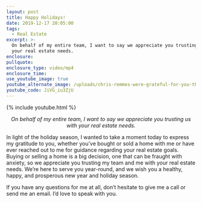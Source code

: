 ```yaml
---
layout: post
title: Happy Holidays!
date: 2019-12-17 20:05:00
tags:
  - Real Estate
excerpt: >-
  On behalf of my entire team, I want to say we appreciate you trusting us with
  your real estate needs.
enclosure:
pullquote:
enclosure_type: video/mp4
enclosure_time:
use_youtube_image: true
youtube_alternate_image: /uploads/chris-remmes-were-grateful-for-you-this-holiday-season-youtube.jpg
youtube_code: JiVG_iu3ZjU
---
```


{% include youtube.html %}

<p style="text-align: center;"><em>On behalf of my entire team, I want to say we appreciate you trusting us with your real estate needs.</em></p>

In light of the holiday season, I wanted to take a moment today to express my gratitude to you, whether you’ve bought or sold a home with me or have ever reached out to me for guidance regarding your real estate goals. Buying or selling a home is a big decision, one that can be fraught with anxiety, so we appreciate you trusting my team and me with your real estate needs. We’re here to serve you year-round, and we wish you a healthy, happy, and prosperous new year and holiday season.

If you have any questions for me at all, don’t hesitate to give me a call or send me an email. I’d love to speak with you.&nbsp;

